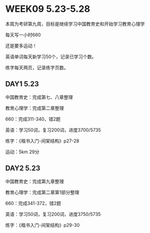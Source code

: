 # WEEK09 5.23-5.28

本周为考研第九周，目标是继续学习中国教育史和开始学习教育心理学

每天写一小时660

还是要多运动！

英语单词每天新学习50个，记录已学习个数。

练字每天两页，记录练字页数。

## DAY1 5.23

中国教育史：完成第七、八章整理

教育心理学：完成第二章整理

660：完成311-340，错2题

英语：学习50词，复习200词，进度3700/5735

练字：《楷书入门-间架结构》p27-28

运动：5km 29分

## DAY2 5.23

中国教育史：完成第九章整理

教育心理学：完成第二章第1部分整理

660：完成341-372，错2题

英语：学习50词，复习200词，进度3750/5735

练字：《楷书入门-间架结构》p29-30
